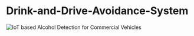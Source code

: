 # Drink-and-Drive-Avoidance-System
![IoT based Alcohol Detection for Commercial Vehicles](https://github.com/UmairThakur/Drink-and-Drive-Avoidance-System/assets/81063457/09db2ec0-df30-4551-a662-a57813367ab3)
